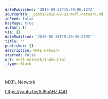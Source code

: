 ```yaml
---
datePublished: '2016-08-31T15:49:06.127Z'
sourcePath: _posts/2016-08-31-mxfl-network.md
inFeed: false
hasPage: true
author: []
via: {}
dateModified: '2016-08-31T15:49:05.519Z'
title: ''
publisher: {}
description: MXFL Network
starred: false
url: mxfl-network/index.html
_type: Blurb

---
```

MXFL Network

https://youtu.be/SJ9oAHZJ4iU